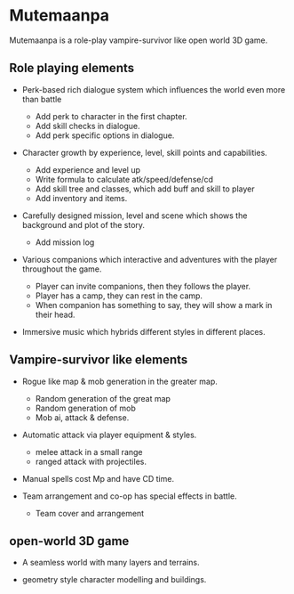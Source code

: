 # Mutemaanpa

Mutemaanpa is a role-play vampire-survivor like open world 3D game.

## Role playing elements

- Perk-based rich dialogue system which influences the world even more than battle
  - Add perk to character in the first chapter.
  - Add skill checks in dialogue.
  - Add perk specific options in dialogue.

- Character growth by experience, level, skill points and capabilities.
  - Add experience and level up
  - Write formula to calculate atk/speed/defense/cd
  - Add skill tree and classes, which add buff and skill to player
  - Add inventory and items.

- Carefully designed mission, level and scene which shows the background and plot of the story.
  - Add mission log

- Various companions which interactive and adventures with the player throughout the game.
  - Player can invite companions, then they follows the player.
  - Player has a camp, they can rest in the camp.
  - When companion has something to say, they will show a mark in their head.

- Immersive music which hybrids different styles in different places.

## Vampire-survivor like elements

- Rogue like map & mob generation in the greater map.
  - Random generation of the great map
  - Random generation of mob
  - Mob ai, attack & defense.

- Automatic attack via player equipment & styles.
  - melee attack in a small range
  - ranged attack with projectiles.

- Manual spells cost Mp and have CD time.

- Team arrangement and co-op has special effects in battle.
  - Team cover and arrangement

## open-world 3D game

- A seamless world with many layers and terrains.

- geometry style character modelling and buildings.
